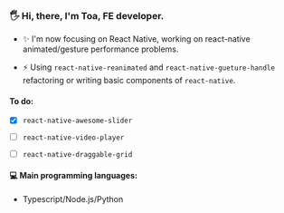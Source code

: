 ### 🖐️ Hi, there, I'm Toa, FE developer.

- ✨ I'm now focusing on React Native, working on react-native animated/gesture performance problems. 

- ⚡️ Using `react-native-reanimated` and `react-native-gueture-handle` refactoring or writing basic components of `react-native`.
#### To do:
- [x] `react-native-awesome-slider`
- [ ] `react-native-video-player`
- [ ] `react-native-draggable-grid`


#### 💻 Main programming languages: 

- Typescript/Node.js/Python
